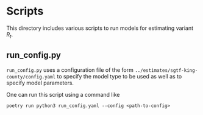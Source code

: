 # Scripts

This directory includes various scripts to run models for estimating variant $R_{t}$.


## run_config.py

`run_config.py` uses a configuration file of the form `../estimates/sgtf-king-county/config.yaml` to specify the model type to be used as well as to specify model parameters.

One can run this script using a command like

```
poetry run python3 run_config.yaml --config <path-to-config>
```


